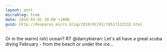 ```yaml
---
layout: post
microblog: true
date: 2010-02-01 10:00 +1000
guid: http://desparoz.micro.blog/2010/02/01/t8517122532.html
---
```

Or in the warm(-ish) ocean? RT @darcykieran: Let's all have a great scuba diving February - from the beach or under the ice...
